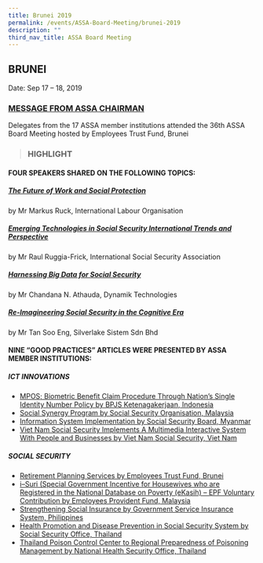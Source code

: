 ```yaml
---
title: Brunei 2019
permalink: /events/ASSA-Board-Meeting/brunei-2019
description: ""
third_nav_title: ASSA Board Meeting
---
```

## BRUNEI
Date: Sep 17 – 18, 2019

### [MESSAGE FROM ASSA CHAIRMAN](/files/ASSA%20Board%20Meeting/Brunei%202019/MESSAGE%20FROM%20ASSA%20CHAIRMAN.pdf)
Delegates from the 17 ASSA member institutions attended the 36th ASSA Board Meeting hosted by Employees Trust Fund, Brunei
> ### HIGHLIGHT

#### FOUR SPEAKERS SHARED ON THE FOLLOWING TOPICS:
##### [The Future of Work and Social Protection](/files/ASSA%20Board%20Meeting/Brunei%202019/The%20Future%20of%20Work%20and%20Social%20Protection.pdf)
by Mr Markus Ruck, International Labour Organisation

##### [Emerging Technologies in Social Security International Trends and Perspective](/files/ASSA%20Board%20Meeting/Brunei%202019/Emerging%20Technologies%20in%20Social%20Security%20International%20Trends%20and%20Perspective.pdf)
by Mr Raul Ruggia-Frick, International Social Security Association

##### [Harnessing Big Data for Social Security](/files/ASSA%20Board%20Meeting/Brunei%202019/Harnessing%20Big%20Data%20for%20Social%20Security.pdf)
by Mr Chandana N. Athauda, Dynamik Technologies

##### [Re-Imagineering Social Security in the Cognitive Era](/files/ASSA%20Board%20Meeting/Brunei%202019/Re-Imagineering%20Social%20Security%20in%20the%20Cognitive%20Era.pdf)
by Mr Tan Soo Eng, Silverlake Sistem Sdn Bhd

#### NINE “GOOD PRACTICES” ARTICLES WERE PRESENTED BY ASSA MEMBER INSTITUTIONS:
##### ICT INNOVATIONS
* [MPOS; Biometric Benefit Claim Procedure Through Nation’s Single Identity Number Policy by BPJS Ketenagakerjaan, Indonesia](/files/ASSA%20Board%20Meeting/Brunei%202019/MPOS%20Biometric%20Benefit%20Claim%20-%20BPJS%20Ketenagakerjaan.pdf)
* [Social Synergy Program by Social Security Organisation, Malaysia](/files/ASSA%20Board%20Meeting/Brunei%202019/Social%20Synergy%20Program%20by%20Social%20Security%20Organisation,%20Malaysia.pdf)
* [Information System Implementation by Social Security Board, Myanmar](/files/ASSA%20Board%20Meeting/Brunei%202019/Information%20System%20Implementation%20by%20Social%20Security%20Board,%20Myanmar.pdf)
* [Viet Nam Social Security Implements A Multimedia Interactive System With People and Businesses by Viet Nam Social Security, Viet Nam](/files/ASSA%20Board%20Meeting/Brunei%202019/Viet%20Nam%20Social%20Security%20Implements%20%20-%20Viet%20Nam%20Social%20Security.pdf)


##### SOCIAL SECURITY
* [Retirement Planning Services by Employees Trust Fund, Brunei](/files/ASSA%20Board%20Meeting/Brunei%202019/Retirement%20Planning%20Services%20-%20Employees%20Trust%20Fund.pdf)
* [i–Suri (Special Government Incentive for Housewives who are Registered in the National Database on Poverty (eKasih) – EPF Voluntary Contribution by Employees Provident Fund, Malaysia](/files/ASSA%20Board%20Meeting/Brunei%202019/i-Suri%20-%20EPF%20Voluntary%20Contribution%20-%20Employees%20Provident%20Fund.pdf)
* [Strengthening Social Insurance by Government Service Insurance System, Philippines](/files/ASSA%20Board%20Meeting/Brunei%202019/Strengthening%20Social%20Insurance%20-%20Government%20Service%20Insurance%20System.pdf)
* [Health Promotion and Disease Prevention in Social Security System by Social Security Office, Thailand](/files/ASSA%20Board%20Meeting/Brunei%202019/Health%20Promotion%20and%20Disease%20Prevention%20-%20Social%20Security%20Office%20%20Thailand.pdf)
* [Thailand Poison Control Center to Regional Preparedness of Poisoning Management by National Health Security Office, Thailand](/files/ASSA%20Board%20Meeting/Brunei%202019/Thailand%20%20Poison%20Control%20Center%20to%20Regional%20Preparednes%20of%20Poison%20Management%20-%20National%20Health.pdf)